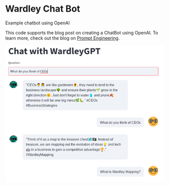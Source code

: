 # Wardley Chat Bot
Example chatbot using OpenAI

This code supports the blog post on creating a ChatBot using OpenAI. To learn more, check out the blog on [Prompt Engineering](https://medium.com/prompt-engineering/how-to-create-a-powerful-chatbot-in-minutes-with-streamlit-and-openai-gpt-3-5-7954e8e05db0).

<div align="center">
  <img src="images/wardley-gpt-1.png" alt="Wardley GPT-2 Chatbot">
</div>
